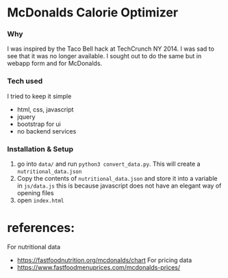 # McDonalds Calorie Optimizer

### Why
I was inspired by the Taco Bell hack at TechCrunch NY 2014. I was sad to see that it was no longer available. I sought out to do the same but in webapp form and for McDonalds.

### Tech used
I tried to keep it simple
- html, css, javascript
- jquery
- bootstrap for ui
- no backend services

### Installation & Setup
1. go into `data/` and run `python3 convert_data.py`. This will create a `nutritional_data.json`
2. Copy the contents of `nutritional_data.json` and store it into a variable in `js/data.js` this is because javascript does not have an elegant way of opening files
3. open `index.html`


# references:
For nutritional data
- https://fastfoodnutrition.org/mcdonalds/chart
For pricing data
- https://www.fastfoodmenuprices.com/mcdonalds-prices/
